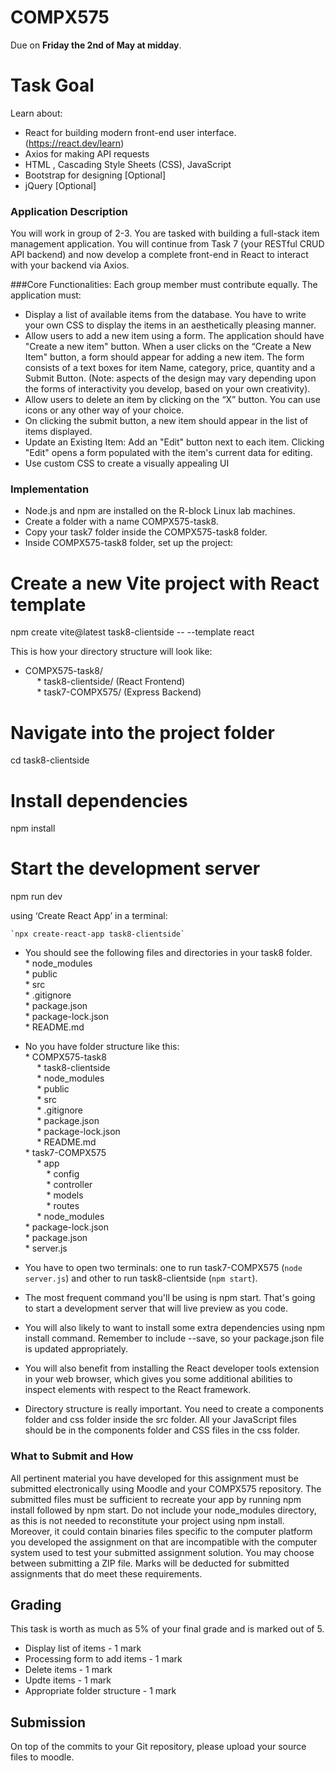 # COMPX575 
Due on **Friday the 2nd of May at midday**.

# Task Goal
Learn about:
 *  React for building modern front-end user interface. (https://react.dev/learn)
 *  Axios for making API requests
 *  HTML , Cascading Style Sheets (CSS), JavaScript
 *	Bootstrap for designing [Optional]
 *	jQuery [Optional]

### Application Description
You will work in group of 2-3. You are tasked with building a full-stack item management application. You will continue from Task 7 (your RESTful CRUD API backend) and now develop a complete front-end in React to interact with your backend via Axios.

###Core Functionalities:
Each group member must contribute equally. The application must:
* Display a list of available items from the database. You have to write your own CSS to display the items in an aesthetically pleasing manner.
* Allow users to add a new item using a form. The application should have "Create a new item" button. When a user clicks on the “Create a New Item" button, a form should appear for adding a new item. The form consists of a text boxes for item Name, category, price, quantity and a Submit Button. (Note: aspects of the design may vary depending upon the forms of interactivity you develop, based on your own creativity).
* Allow users to delete an item by clicking on the “X” button. You can use icons or any other way of your choice. 
* On clicking the submit button, a new item should appear in the list of items displayed.
* Update an Existing Item: Add an "Edit" button next to each item. Clicking "Edit" opens a form populated with the item's current data for editing.
* Use custom CSS to create a visually appealing UI


### Implementation
* Node.js and npm are installed on the R-block Linux lab machines.
* Create a folder with a name COMPX575-task8.
* Copy your task7 folder inside the COMPX575-task8 folder.
* Inside COMPX575-task8 folder, set up the project:
# Create a new Vite project with React template

npm create vite@latest task8-clientside -- --template react

This is how your directory structure will look like:<br />
* COMPX575-task8/<br />
 &nbsp;  &ensp;  * task8-clientside/   (React Frontend)<br />
  &nbsp;  &ensp; * task7-COMPX575/     (Express Backend)<br />



# Navigate into the project folder
cd task8-clientside

# Install dependencies
npm install

# Start the development server
npm run dev



 using ‘Create React App’ in a terminal: 

	`npx create-react-app task8-clientside`

* You should see the following files and directories in your task8 folder.<br />
        * node_modules<br />
        * public<br />
        * src <br />
        * .gitignore<br />
        * package.json<br />
        * package-lock.json<br />
        * README.md <br />
* No you have folder structure like this:<br />
        * COMPX575-task8<br />
            &nbsp;  &ensp;     * task8-clientside<br />
              &nbsp;  &ensp;           * node_modules<br />
              &nbsp;  &ensp;           * public<br />
              &nbsp;  &ensp;           * src <br />
              &nbsp;  &ensp;           * .gitignore<br />
                &nbsp;  &ensp;         * package.json<br />
               &nbsp;  &ensp;          * package-lock.json<br />
                &nbsp;  &ensp;         * README.md <br />
                * task7-COMPX575<br />
                &nbsp;  &ensp;        * app<br />
                &nbsp;  &ensp;&nbsp;  &ensp;           * config<br />
                &nbsp;  &ensp;&nbsp;  &ensp;           * controller<br />
                &nbsp;  &ensp;&nbsp;  &ensp;           * models <br />
                &nbsp;  &ensp;&nbsp;  &ensp;           * routes<br />
                &nbsp;  &ensp;       * node_modules<br />
                        * package-lock.json<br />
                        * package.json<br />
                        * server.js
                
* You have to open two terminals: one to run task7-COMPX575 (`node server.js`) and other to run task8-clientside (`npm start`).

* The most frequent command you'll be using is npm start. That's going to start a development server that will live preview as you code. 
* You will also likely to want to install some extra dependencies using npm install command. Remember to include --save, so your package.json file is updated appropriately. 
* You will also benefit from installing the React developer tools extension in your web browser, which gives you some additional abilities to inspect elements with respect to the React framework.  
* Directory structure is really important. You need to create a components folder and css folder inside the src folder.  All your JavaScript files should be in the components folder and CSS files in the css folder.


### What to Submit and How
All pertinent material you have developed for this assignment must be submitted electronically using Moodle and your COMPX575 repository.  The submitted files must be sufficient to recreate your app by running npm install followed by npm start. Do not include your node_modules directory, as this is not needed to reconstitute your project using npm install. Moreover, it could contain binaries files specific to the computer platform you developed the assignment on that are incompatible with the computer system used to test your submitted assignment solution. 
You may choose between submitting a ZIP file. Marks will be deducted for submitted assignments that do meet these requirements.


## Grading
This task is worth as much as 5% of your final grade and is marked out of 5.
* Display list of items - 1 mark
* Processing form to add items - 1 mark
* Delete items - 1 mark
* Updte items - 1 mark
* Appropriate folder structure - 1 mark

## Submission
On top of the commits to your Git repository, please upload your source files to moodle.
